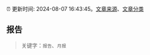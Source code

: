:alarm_clock: 更新时间: 2024-08-07 16:43:45。[文章来源](/README.md)、[文章分类](/TAGS.md)

## 报告


> 关键字：`报告`、`月报`



